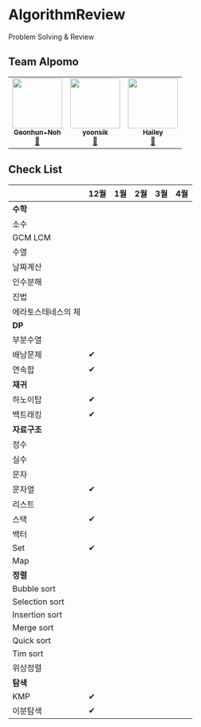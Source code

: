 # AlgorithmReview
Problem Solving &amp; Review

## Team Alpomo
<!-- ALL-CONTRIBUTORS-LIST:START - Do not remove or modify this section -->
<!-- prettier-ignore-start -->
<!-- markdownlint-disable -->
<table>
  <tr>
    <td align="center">
      <a href="https://github.com/AlPomo/AlgorithmReview/commits?author=Geonhun-Noh" title="Code">
        <img src="https://avatars3.githubusercontent.com/u/53288283?s=400&v=4" width="100px;" alt=""/><br />
        <sub><b>Geonhun-Noh</b></sub><br />🥔
      </a>
    </td>
    <td align="center">
      <a href="https://github.com/AlPomo/AlgorithmReview/commits?author=yoonsik0926" title="Code">
        <img src="https://avatars3.githubusercontent.com/u/57477859?s=400&v=4" width="100px;" alt=""/><br />
        <sub><b>yoonsik</b></sub><br />🍉
      </a>
    </td>
   <td align="center">
     <a href="https://github.com/AlPomo/AlgorithmReview/commits?author=kHeNoTbB" title="Code">
      <img src="https://avatars1.githubusercontent.com/u/30182987?s=460&u=8c9a6f4bb293ddc015d46079315b6da67dc0ed5c&v=4" width="100px;" alt=""/><br />
      <sub><b>Hailey</b></sub><br />🍋
     </a>
    </td>
  </tr>
</table>
<!-- markdownlint-enable -->
<!-- prettier-ignore-end -->
<!-- ALL-CONTRIBUTORS-LIST:END -->


## Check List
|  | 12월 | 1월 | 2월 | 3월 |  4월 |
|------|------|------|------|------|------|
|**수학**|  |  |  |  |  |
|소수|  |  |  |  |  |
|GCM LCM|  |  |  |  |  |
|수열|  |  |  |  |  |
|날짜계산|  |  |  |  |  |
|인수분해|  |  |  |  |  |
|진법|  |  |  |  |  |
|에라토스테네스의 체|  |  |  |  |  |
|**DP**|  |  |  |  |  |
|부분수열|  |  |  |  |  |
|배낭문제| ✔ |  |  |  |  |
|연속합| ✔ |  |  |  |  |
|**재귀**|  |  |  |  |  |
|하노이탑| ✔ |  |  |  |  |
|백트래킹| ✔ |  |  |  |  |
|**자료구조**|  |  |  |  |  |
|정수|  |  |  |  |  |
|실수|  |  |  |  |  |
|문자|  |  |  |  |  |
|문자열| ✔ |  |  |  |  |
|리스트|  |  |  |  |  |
|스택| ✔ |  |  |  |  |
|백터|  |  |  |  |  |
|Set| ✔ |  |  |  |  |
|Map|  |  |  |  |  |
|**정렬**|  |  |  |  |  |
|Bubble sort|  |  |  |  |  |
|Selection sort|  |  |  |  |  |
|Insertion sort|  |  |  |  |  |
|Merge sort|  |  |  |  |  |
|Quick sort|  |  |  |  |  |
|Tim sort|  |  |  |  |  |
|위상정렬|  |  |  |  |  |
|**탐색**|  |  |  |  |  |
|KMP| ✔ |  |  |  |  |
|이분탐색| ✔ |  |  |  |  |

